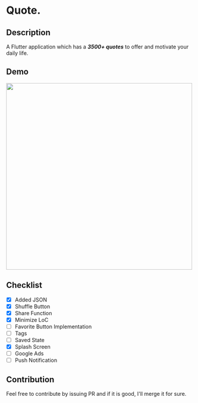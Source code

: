 # Quote.

## Description

A Flutter application which has a ***3500+ quotes*** to offer and motivate your daily life.

## Demo
<img src="https://github.com/Imgkl/Quote./blob/master/mockup/demo.gif" height="500">

## Checklist

- [x] Added JSON
- [x] Shuffle Button
- [x] Share Function
- [x] Minimize LoC
- [ ] Favorite Button Implementation
- [ ] Tags
- [ ] Saved State
- [x] Splash Screen
- [ ] Google Ads
- [ ] Push Notification

## Contribution

Feel free to contribute by issuing PR and if it is good, I'll merge it for sure.
